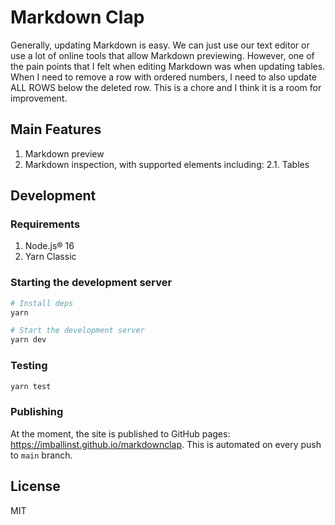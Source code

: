 # Markdown Clap

Generally, updating Markdown is easy. We can just use our text editor or use a lot of online tools that allow Markdown previewing. However, one of the pain points that I felt when editing Markdown was when updating tables. When I need to remove a row with ordered numbers, I need to also update ALL ROWS below the deleted row. This is a chore and I think it is a room for improvement.

## Main Features

1. Markdown preview
2. Markdown inspection, with supported elements including:
   2.1. Tables

## Development

### Requirements

1. Node.js® 16
2. Yarn Classic

### Starting the development server

```bash
# Install deps
yarn

# Start the development server
yarn dev
```

### Testing

```bash
yarn test
```

### Publishing

At the moment, the site is published to GitHub pages: https://imballinst.github.io/markdownclap. This is automated on every push to `main` branch.

## License

MIT
